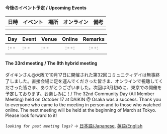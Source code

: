 #### 今後のイベント予定 / Upcoming Events  

|日時|イベント|場所|オンライン|備考|  
|:--|:--|:--|:--:|:--:|  
||||||  

|Day|Event|Venue|Online|Remarks|  
|:--|:--|:--|:--:|:--:|  
|:--|:--|:--|:--:|:--:|  
||||||  

#### The 33rd meeting / The 8th hybrid meeting

ダイキンさん@大阪で10月17日に開催された第32回コミュニティデイは無事終了しました。直接会場に足を運んでくださった皆さま、オンラインで視聴してくださった皆さま、ありがとうございました。次回は3月初めに、東京での開催を予定しております。お楽しみに！/ The 32nd Community Day (All Member Meeting) held on October 17 at DAIKIN @ Osaka was a success. Thank you to everyone who came to the meeting in person and to those who watched online. The next meeting will be held at the beginning of March at Tokyo. Please look forward to it!

*`looking for past meeting logs?`* → [日本語/Japanese](https://openchain-project.github.io/OpenChain-JWG/meeting-minutes.html), [英語/English](https://openchain-project.github.io/OpenChain-JWG/meeting-minutes_en.html)  
